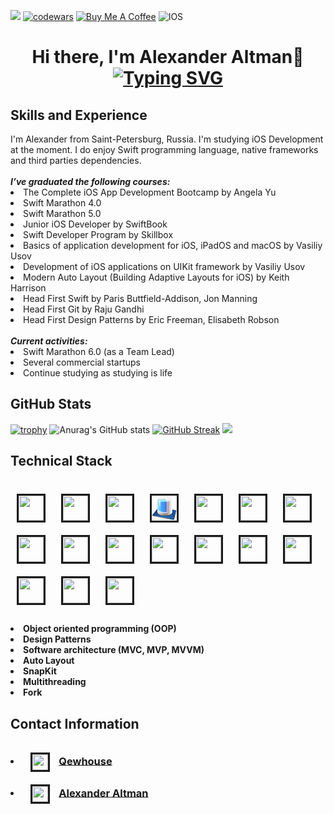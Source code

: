 ![](https://komarev.com/ghpvc/?username=Qewhouse&color=green)
[![codewars](https://www.codewars.com/users/Qewhouse/badges/micro)](https://www.codewars.com/users/Qewhouse)
<a href="https://www.buymeacoffee.com/qewhouse" target="_blank"><img src="https://cdn.buymeacoffee.com/buttons/v2/default-red.png" alt="Buy Me A Coffee" style="height: 20px !important;width: 80px !important;" ></a>
![IOS](https://user-images.githubusercontent.com/31271156/217862106-6e07ac54-b095-458c-9e20-90e6446d4dd6.png)
<h1 align="center">Hi there, I'm Alexander Altman👋
<a href="https://git.io/typing-svg"><img src="https://readme-typing-svg.herokuapp.com?font=Fira+Code&pause=1000&center=true&width=550&height=30&lines=iOS+Developer+from+Saint-Petersburg%2C+Russia" alt="Typing SVG" /></a>
<h2>Skills and Experience</h2>
I'm Alexander from Saint-Petersburg, Russia. I'm studying iOS Development at the moment. I do enjoy Swift programming language, native frameworks and third parties dependencies.<br>
<br>
  <b><i>I’ve graduated the following courses:</i></b>
<li>The Complete iOS App Development Bootcamp by Angela Yu</li>
<li>Swift Marathon 4.0</li>
<li>Swift Marathon 5.0</li>
<li>Junior iOS Developer by SwiftBook</li>
<li>Swift Developer Program by Skillbox</li>
<li>Basics of application development for iOS, iPadOS and macOS by Vasiliy Usov</li>
<li>Development of iOS applications on UIKit framework by Vasiliy Usov</li>
<li>Modern Auto Layout (Building Adaptive Layouts for iOS) by Keith Harrison</li>
<li>Head First Swift by Paris Buttfield-Addison, Jon Manning</li>
<li>Head First Git by Raju Gandhi</li>
<li>Head First Design Patterns by  Eric Freeman, Elisabeth Robson</li>
  
<br>
  <b><i>Current activities:</i></b>
<li>Swift Marathon 6.0 (as a Team Lead)</li>
<li>Several commercial startups</li>
<li>Continue studying as studying is life</li>
  
<h2>GitHub Stats</h2>
  
[![trophy](https://github-profile-trophy.vercel.app/?username=Qewhouse&theme=onedark)](https://github.com/ryo-ma/github-profile-trophy)
![Anurag's GitHub stats](https://github-readme-stats.vercel.app/api?username=Qewhouse&show_icons=true&theme=merko)
[![GitHub Streak](https://streak-stats.demolab.com?user=Qewhouse&theme=dark&border_radius=1&sideNums=69CB29&sideLabels=69CB29&fire=69CB29&ring=69CB29&currStreakLabel=69CB29&currStreakNum=329D13&dates=69CB29)](https://git.io/streak-stats)
![](http://github-profile-summary-cards.vercel.app/api/cards/profile-details?username=Qewhouse&theme=github_dark)
  
  

<h2>Technical Stack<br></h2>
<h2><img src="https://user-images.githubusercontent.com/31271156/218011972-0db314e6-1e4e-4fe5-9375-9868977f6a13.svg" width="40" height="40" align="center" border="3" hspace="10" vspace="10" />
<img src="https://user-images.githubusercontent.com/31271156/218011977-3d9a0f29-70cc-4c59-8ce4-ef65fc20703c.svg" width="40" height="40" align="center" border="3" hspace="10" vspace="10" />
<img src="https://user-images.githubusercontent.com/31271156/218014006-7de935ef-1d51-47ae-bdef-fb625078da76.svg" width="40" height="40" align="center" border="3" hspace="10" vspace="10" />
<img src="https://raw.githubusercontent.com/VladimirFibe/VladimirFibe/main/Assets/coredata.png" width="40" height="40" align="center" border="3" hspace="10" vspace="10" />
<img src="https://user-images.githubusercontent.com/31271156/218015469-305d1b88-0bc6-4a56-8c07-a31a12108533.svg" width="40" height="40" align="center" border="3" hspace="10" vspace="10" />
<img src="https://user-images.githubusercontent.com/31271156/218015472-cf5adbf0-4fbf-4c77-a748-48bcb4394750.svg" width="40" height="40" align="center" border="3" hspace="10" vspace="10" />
<img src="https://user-images.githubusercontent.com/31271156/218015473-7dabd5f5-7e05-4b48-b9a7-fa61426cceb5.svg" width="40" height="40" align="center" border="3" hspace="10" vspace="10" />
<img src="https://user-images.githubusercontent.com/31271156/218015474-e11986c3-4c5b-41c6-8718-1174443caf25.svg" width="40" height="40" align="center" border="3" hspace="10" vspace="10" />
<img src="https://user-images.githubusercontent.com/31271156/218015458-0c2f2588-8665-42d3-81e4-f42e1fa355a1.svg" width="40" height="40" align="center" border="3" hspace="10" vspace="10" />
<img src="https://i.ibb.co/Z6MZC7N/Trello.png" width="40" height="40" align="center" border="3" hspace="10" vspace="10" />  
<img src="https://user-images.githubusercontent.com/31271156/218015459-db976016-c95d-4324-a9d2-482293c710b5.svg" width="40" height="40" align="center" border="3" hspace="10" vspace="10" />
<img src="https://user-images.githubusercontent.com/31271156/218015462-50482494-441e-411a-b438-9f1a7e893ff1.svg" width="40" height="40" align="center" border="3" hspace="10" vspace="10" />
<img src="https://user-images.githubusercontent.com/31271156/218020573-31b03f6b-0be3-422d-92d6-d2c3a37a13dc.svg" width="40" height="40" align="center" border="3" hspace="10" vspace="10" />
<img src="https://user-images.githubusercontent.com/31271156/218015463-06aecf99-c83a-4507-abab-f11b09dc6669.svg" width="40" height="40" align="center" border="3" hspace="10" vspace="10" />
<img src="https://user-images.githubusercontent.com/31271156/218015468-2e880c06-ae3a-411f-8ad1-1c7e758ab409.svg" width="40" height="40" align="center" border="3" hspace="10" vspace="10" />
<img src="https://i.ibb.co/9970jHH/adobe-xd-logo-png-transparent.png" width="40" height="40" align="center" border="3" hspace="10" vspace="10" />
<img src="https://user-images.githubusercontent.com/31271156/218015465-d1b23987-8416-4aea-bdb2-1736c5b29cb6.svg" width="40" height="40" align="center" border="3" hspace="10" vspace="10" /> </h2>
<h4> 
<li>Object oriented programming (OOP)</li>
<li>Design Patterns</li>
<li>Software architecture (MVC, MVP, MVVM)</li>
<li>Auto Layout</li>
<li>SnapKit</li>
<li>Multithreading</li>
<li>Fork</li>
  </h4>
<h2> 

<h2>Contact Information<br>
  <h3>
<li><img src="https://user-images.githubusercontent.com/31271156/218016469-28d0c04e-bcf0-4517-a59a-263adb610930.svg" width="25" height="25" align="center" border="3" hspace="10" vspace="10" /> <a href="https://msngr.link/tg/qewhouse">Qewhouse</a></li>
<li><img src="https://user-images.githubusercontent.com/31271156/218015456-92e55195-4b7c-49c0-815f-76889be5ac6f.svg" width="25" height="25" align="center" border="3" hspace="10" vspace="10" /> <a href="https://www.linkedin.com/in/alexander-altman-a3b23b24/">Alexander Altman</a></li>
  </h3>
